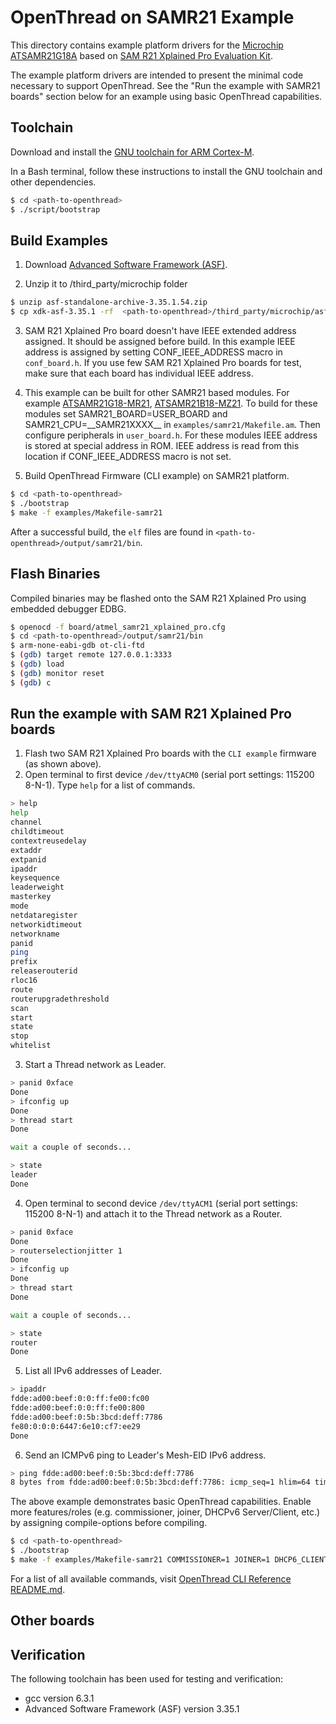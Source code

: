 # OpenThread on SAMR21 Example

This directory contains example platform drivers for the [Microchip ATSAMR21G18A][samr21]
based on [SAM R21 Xplained Pro Evaluation Kit][SAMR21_XPLAINED_PRO].

[samr21]: http://www.microchip.com/wwwproducts/en/ATSAMR21G18A
[SAMR21_XPLAINED_PRO]: http://www.microchip.com/DevelopmentTools/ProductDetails.aspx?PartNO=ATSAMR21-XPRO

The example platform drivers are intended to present the minimal code
necessary to support OpenThread. See the "Run the example with SAMR21 boards" section below
for an example using basic OpenThread capabilities.

## Toolchain

Download and install the [GNU toolchain for ARM Cortex-M][gnu-toolchain].

[gnu-toolchain]: https://launchpad.net/gcc-arm-embedded

In a Bash terminal, follow these instructions to install the GNU toolchain and
other dependencies.

```bash
$ cd <path-to-openthread>
$ ./script/bootstrap
```

## Build Examples

1. Download [Advanced Software Framework (ASF)][ASF].

[ASF]: http://www.microchip.com/avr-support/advanced-software-framework-(asf)

2. Unzip it to <path-to-openthread>/third_party/microchip folder

```bash
$ unzip asf-standalone-archive-3.35.1.54.zip 
$ cp xdk-asf-3.35.1 -rf  <path-to-openthread>/third_party/microchip/asf
```
3. SAM R21 Xplained Pro board doesn't have IEEE extended address assigned. It should be
assigned before build. In this example IEEE address is assigned by setting 
CONF_IEEE_ADDRESS macro in `conf_board.h`. If you use few SAM R21 Xplained Pro boards
for test, make sure that each board has individual IEEE address.

4. This example can be built for other SAMR21 based modules. For example [ATSAMR21G18-MR21][MODULE-MR21],
[ATSAMR21B18-MZ21][MODULE-MZ21]. To build for these modules set
SAMR21_BOARD=USER_BOARD and SAMR21_CPU=\_\_SAMR21XXXX\_\_ in `examples/samr21/Makefile.am`. Then
configure peripherals in `user_board.h`. For these modules IEEE address is stored at special
address in ROM. IEEE address is read from this location if CONF_IEEE_ADDRESS macro is not set.

[MODULE-MR21]: http://www.atmel.com/Images/Atmel-42475-ATSAMR21G18-MR210UA_Datasheet.pdf
[MODULE-MZ21]: http://www.atmel.com/images/Atmel-42486-atsamr21b18-mz210pa_datasheet.pdf

5. Build OpenThread Firmware (CLI example) on SAMR21 platform.

```bash
$ cd <path-to-openthread>
$ ./bootstrap
$ make -f examples/Makefile-samr21
```

After a successful build, the `elf` files are found in
`<path-to-openthread>/output/samr21/bin`.

## Flash Binaries

Compiled binaries may be flashed onto the SAM R21 Xplained Pro using embedded
debugger EDBG.

```bash
$ openocd -f board/atmel_samr21_xplained_pro.cfg
$ cd <path-to-openthread>/output/samr21/bin
$ arm-none-eabi-gdb ot-cli-ftd
$ (gdb) target remote 127.0.0.1:3333
$ (gdb) load
$ (gdb) monitor reset
$ (gdb) c
```

## Run the example with SAM R21 Xplained Pro boards
1. Flash two SAM R21 Xplained Pro boards with the `CLI example` firmware (as shown above).
2. Open terminal to first device `/dev/ttyACM0` (serial port settings: 115200 8-N-1).
   Type `help` for a list of commands.

```bash
> help
help
channel
childtimeout
contextreusedelay
extaddr
extpanid
ipaddr
keysequence
leaderweight
masterkey
mode
netdataregister
networkidtimeout
networkname
panid
ping
prefix
releaserouterid
rloc16
route
routerupgradethreshold
scan
start
state
stop
whitelist
```

3. Start a Thread network as Leader.

```bash
> panid 0xface
Done
> ifconfig up
Done
> thread start
Done

wait a couple of seconds...

> state
leader
Done
```

4. Open terminal to second device `/dev/ttyACM1` (serial port settings: 115200 8-N-1)
   and attach it to the Thread network as a Router.

```bash
> panid 0xface
Done
> routerselectionjitter 1
Done
> ifconfig up
Done
> thread start
Done

wait a couple of seconds...

> state
router
Done
```

5. List all IPv6 addresses of Leader.

```bash
> ipaddr
fdde:ad00:beef:0:0:ff:fe00:fc00
fdde:ad00:beef:0:0:ff:fe00:800
fdde:ad00:beef:0:5b:3bcd:deff:7786
fe80:0:0:0:6447:6e10:cf7:ee29
Done
```

6. Send an ICMPv6 ping to Leader's Mesh-EID IPv6 address.

```bash
> ping fdde:ad00:beef:0:5b:3bcd:deff:7786
8 bytes from fdde:ad00:beef:0:5b:3bcd:deff:7786: icmp_seq=1 hlim=64 time=24ms
```

The above example demonstrates basic OpenThread capabilities. Enable more features/roles (e.g. commissioner,
joiner, DHCPv6 Server/Client, etc.) by assigning compile-options before compiling.

```bash
$ cd <path-to-openthread>
$ ./bootstrap
$ make -f examples/Makefile-samr21 COMMISSIONER=1 JOINER=1 DHCP6_CLIENT=1 DHCP6_SERVER=1
```

For a list of all available commands, visit [OpenThread CLI Reference README.md][CLI].

[CLI]: https://github.com/openthread/openthread/blob/master/src/cli/README.md

## Other boards

## Verification

The following toolchain has been used for testing and verification:
   - gcc version 6.3.1
   - Advanced Software Framework (ASF) version 3.35.1
